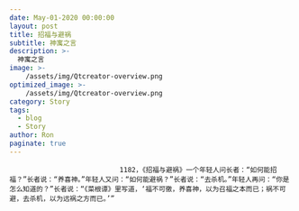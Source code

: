 ```yaml
---
date: May-01-2020 00:00:00
layout: post
title: 招福与避祸
subtitle: 神寓之言
description: >-
  神寓之言
image: >-
    /assets/img/Qtcreator-overview.png
optimized_image: >-
    /assets/img/Qtcreator-overview.png
category: Story
tags:
  - blog
  - Story
author: Ron
paginate: true
---
```


							　　1182，《招福与避祸》一个年轻人问长者：“如何能招福？”长者说：“养喜神。”年轻人又问：“如何能避祸？”长者说：“去杀机。”年轻人再问：“你是怎么知道的？”长者说：“《菜根谭》里写道，‘福不可徼，养喜神，以为召福之本而已；祸不可避，去杀机，以为远祸之方而已。’”
							
							
						